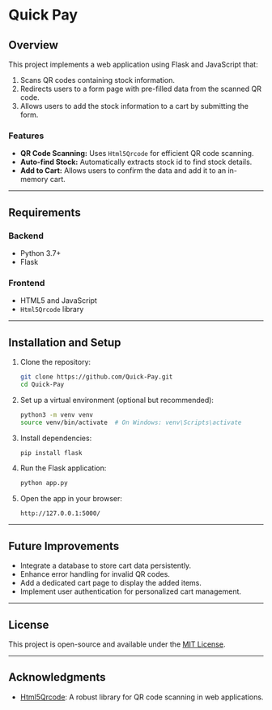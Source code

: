 # Quick Pay

## Overview
This project implements a web application using Flask and JavaScript that:
1. Scans QR codes containing stock information.
2. Redirects users to a form page with pre-filled data from the scanned QR code.
3. Allows users to add the stock information to a cart by submitting the form.

### Features
- **QR Code Scanning:** Uses `Html5Qrcode` for efficient QR code scanning.
- **Auto-find Stock:** Automatically extracts stock id to find stock details.
- **Add to Cart:** Allows users to confirm the data and add it to an in-memory cart.

---

## Requirements

### Backend
- Python 3.7+
- Flask

### Frontend
- HTML5 and JavaScript
- `Html5Qrcode` library

---

## Installation and Setup

1. Clone the repository:
   ```bash
   git clone https://github.com/Quick-Pay.git
   cd Quick-Pay
   ```

2. Set up a virtual environment (optional but recommended):
   ```bash
   python3 -m venv venv
   source venv/bin/activate  # On Windows: venv\Scripts\activate
   ```

3. Install dependencies:
   ```bash
   pip install flask
   ```

4. Run the Flask application:
   ```bash
   python app.py
   ```

5. Open the app in your browser:
   ```
   http://127.0.0.1:5000/
   ```

---



## Future Improvements
- Integrate a database to store cart data persistently.
- Enhance error handling for invalid QR codes.
- Add a dedicated cart page to display the added items.
- Implement user authentication for personalized cart management.

---

## License
This project is open-source and available under the [MIT License](LICENSE).

---

## Acknowledgments
- [Html5Qrcode](https://github.com/mebjas/html5-qrcode): A robust library for QR code scanning in web applications.

